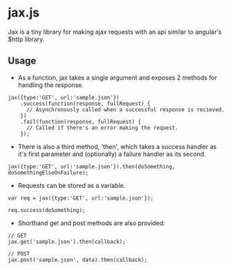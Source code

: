jax.js
===

Jax is a tiny library for making ajax requests with an api similar to angular's $http library.

## Usage

- As a function, jax takes a single argument and exposes 2 methods for handling the response.

```
jax({type:'GET', url:'sample.json'})
    .success(function(response, fullRequest) {
      // Asynchronously called when a successful response is recieved.
    })
    .fail(function(response, fullRequest) {
      // Called if there's an error making the request.
    });
```

- There is also a third method, 'then', which takes a success handler as it's first parameter and (optionally) a failure handler as its second.

```
jax({type:'GET', url:'sample.json'}).then(doSomething, doSomethingElseOnFailure);
```

- Requests can be stored as a variable.

```
var req = jax({type:'GET', url:'sample.json'});

req.success(doSomething);
```

- Shorthand get and post methods are also provided:

```
// GET
jax.get('sample.json').then(callback);

// POST
jax.post('sample.json', data).then(callback);
```
